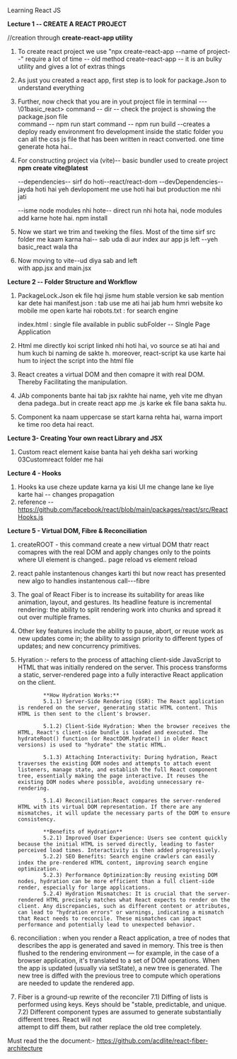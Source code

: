 Learning React JS

**Lecture 1 -- CREATE A REACT PROJECT**

//creation through **create-react-app utility** 
1) To create react project we use    "npx create-react-app --name of project--"
      require a lot of time -- old method 
      create-react-app -- it is an bulky utility and gives a lot of extras things 

2) As just you created a react app, first step is to look for package.Json to understand 
      everything 

3) Further, now check that you are in yout project file in terminal --- \01basic_react>
      command -- dir -- check the project is showing the package.json file  
      command -- npm run start
      command -- npm run build --creates a deploy ready environment fro development 
                                 inside the static folder you can all the css js file that has been written in react converted. 
                                 one time generate hota hai..  

4) For constructing project via (vite)-- basic bundler used to create project
      **npm create vite@latest**

      --dependencies-- sirf do hoti--react/react-dom
      --devDependencies-- jayda hoti hai yeh devlopoment me use hoti hai but production me nhi 
                        jati

      --isme node modules nhi hote--
      direct run nhi hota hai, node modules add karne hote hai.
      npm install 

5) Now we start we trim and tweking the files.
   Most of the time sirf src folder me kaam karna hai-- sab uda di aur index aur app js left
   --yeh basic_react wala tha

6) Now moving to vite--ud diya sab and left     
   with app.jsx and main.jsx  


**Lecture 2 -- Folder Structure and Workflow** 

1) PackageLock.Json ek file hqi jisme hum stable version ke sab mention kar dete hai 
   manifest.json : tab use me ati hai jab hum hmri website ko mobile me open karte hai 
   robots.txt : for search engine 

   index.html : single file available in public subFolder -- SIngle Page Application
    
2) Html me directly koi script linked nhi hoti hai, vo source se ati hai and hum kuch bi naming de sakte h.
   moreover, react-script ka use karte hai hum to inject the script into the html file 

3) React creates a virtual DOM and then comapre it with real DOM. Thereby Facilitating the manipulation.

4) JAb components bante hai tab jsx rakhte hai name, yeh vite me dhyan dena padega..but in create react app
   me .js karke ek file bana sakta hu.

5) Component ka naam uppercase se start karna rehta hai, warna import ke time roo deta hai react.

   
**Lecture 3- Creating Your own react Library and JSX**

1) Custom react element kaise banta hai yeh dekha sari working 03Customreact folder me hai 


**Lecture 4 - Hooks**

1) Hooks ka use cheze update karna ya kisi UI me change lane ke liye karte hai -- changes propagation 
2) reference -- https://github.com/facebook/react/blob/main/packages/react/src/ReactHooks.js


**Lecture 5 - Virtual DOM, Fibre & Reconciliation**

1) createROOT - this command create a new virtual DOM thatr react comapres with the real DOM and apply 
   changes only to the points where UI element is changed..  page reload vs element reload  

2) react pahle instantenous changes karti thi but now react has presented new algo to handles instantenous
   call---fibre

3) The goal of React Fiber is to increase its suitability for areas like animation, layout, and gestures. 
   Its headline feature is incremental rendering: the ability to split rendering work into chunks and spread it out over multiple frames.

4) Other key features include the ability to pause, abort, or reuse work as new updates come in; the 
   ability to assign priority to different types of updates; and new concurrency primitives.

5) Hyration :-  refers to the process of attaching client-side JavaScript to HTML that was initially 
                rendered on the server. This process transforms a static, server-rendered page into a fully interactive React application on the client.

               **How Hydration Works:**
               5.1.1) Server-Side Rendering (SSR): The React application is rendered on the server, generating static HTML content. This HTML is then sent to the client's browser.

               5.1.2) Client-Side Hydration: When the browser receives the HTML, React's client-side bundle is loaded and executed. The hydrateRoot() function (or ReactDOM.hydrate() in older React versions) is used to "hydrate" the static HTML.

               5.1.3) Attaching Interactivity: During hydration, React traverses the existing DOM nodes and attempts to attach event listeners, manage state, and establish the full React component tree, essentially making the page interactive. It reuses the existing DOM nodes where possible, avoiding unnecessary re-rendering.

               5.1.4) Reconciliation:React compares the server-rendered HTML with its virtual DOM representation. If there are any mismatches, it will update the necessary parts of the DOM to ensure consistency.

               **Benefits of Hydration**
               5.2.1) Improved User Experience: Users see content quickly because the initial HTML is served directly, leading to faster perceived load times. Interactivity is then added progressively.
               5.2.2) SEO Benefits: Search engine crawlers can easily index the pre-rendered HTML content, improving search engine optimization.
               5.2.3) Performance Optimization:By reusing existing DOM nodes, hydration can be more efficient than a full client-side render, especially for large applications.
               5.2.4) Hydration Mismatches: It is crucial that the server-rendered HTML precisely matches what React expects to render on the client. Any discrepancies, such as different content or attributes, can lead to "hydration errors" or warnings, indicating a mismatch that React needs to reconcile. These mismatches can impact performance and potentially lead to unexpected behavior.


6) reconciliation : when you render a React application, a tree of nodes that describes the app is 
                    generated and saved in memory. This tree is then flushed to the rendering environment — for example, in the case of a browser application, it's translated to a set of DOM operations. When the app is updated (usually via setState), a new tree is generated. The new tree is diffed with the previous tree to compute which operations are needed to update the rendered app.

7) Fiber is a ground-up rewrite of the reconciler
   7.1) Diffing of lists is performed using keys. Keys should be "stable, predictable, and unique.
   7.2) Different component types are assumed to generate substantially different trees. React will not     
        attempt to diff them, but rather replace the old tree completely.

Must read the the document:-
https://github.com/acdlite/react-fiber-architecture